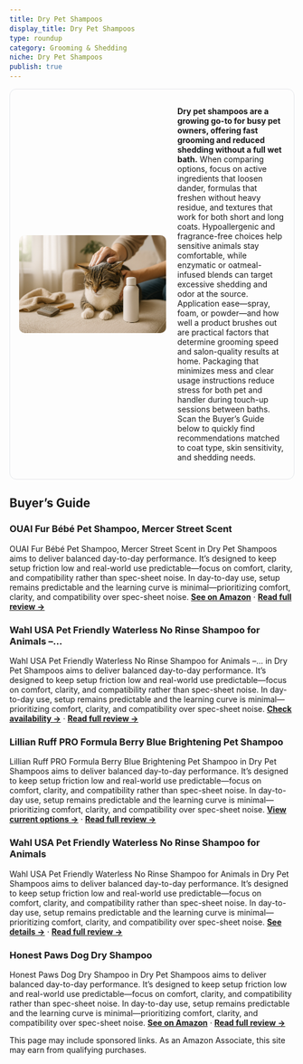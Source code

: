 ```yaml
---
title: Dry Pet Shampoos
display_title: Dry Pet Shampoos
type: roundup
category: Grooming & Shedding
niche: Dry Pet Shampoos
publish: true
---
```


<section class="hero-split" style="width:100%;box-sizing:border-box;border:1px solid #e5e7eb;border-radius:12px;padding:16px;display:grid;grid-template-columns:minmax(260px,40%) 1fr;gap:20px;align-items:center;"><figure style="margin:0;"><img src="/hero/roundups/grooming-shedding/dry-pet-shampoos.webp" alt="" style="width:100%;height:auto;display:block;border-radius:10px;"/></figure><div class="hero-copy" style="min-width:0;"><p><strong>Dry pet shampoos are a growing go-to for busy pet owners, offering fast grooming and reduced shedding without a full wet bath.</strong> When comparing options, focus on active ingredients that loosen dander, formulas that freshen without heavy residue, and textures that work for both short and long coats. Hypoallergenic and fragrance-free choices help sensitive animals stay comfortable, while enzymatic or oatmeal-infused blends can target excessive shedding and odor at the source. Application ease&mdash;spray, foam, or powder&mdash;and how well a product brushes out are practical factors that determine grooming speed and salon-quality results at home. Packaging that minimizes mess and clear usage instructions reduce stress for both pet and handler during touch-up sessions between baths. Scan the Buyer’s Guide below to quickly find recommendations matched to coat type, skin sensitivity, and shedding needs.</p></div></section>

<h2>Buyer’s Guide</h2>
<h3>OUAI Fur Bébé Pet Shampoo, Mercer Street Scent</h3>
<p>OUAI Fur Bébé Pet Shampoo, Mercer Street Scent in Dry Pet Shampoos aims to deliver balanced day-to-day performance. It’s designed to keep setup friction low and real-world use predictable&mdash;focus on comfort, clarity, and compatibility rather than spec-sheet noise. In day-to-day use, setup remains predictable and the learning curve is minimal&mdash;prioritizing comfort, clarity, and compatibility over spec-sheet noise. <a href="https://amzn.to/46Qz5hr" target="_blank" rel="nofollow sponsored noopener noopener" target="_blank"><strong>See on Amazon</strong></a> · <a href="/reviews/ouai-fur-b-b-pet-shampoo-mercer-street-scent-dog-shampoo-and-coat-wash-cbf4c3ef/"><strong>Read full review &rarr;</strong></a></p>
<h3>Wahl USA Pet Friendly Waterless No Rinse Shampoo for Animals &ndash;…</h3>
<p>Wahl USA Pet Friendly Waterless No Rinse Shampoo for Animals &ndash;… in Dry Pet Shampoos aims to deliver balanced day-to-day performance. It’s designed to keep setup friction low and real-world use predictable&mdash;focus on comfort, clarity, and compatibility rather than spec-sheet noise. In day-to-day use, setup remains predictable and the learning curve is minimal&mdash;prioritizing comfort, clarity, and compatibility over spec-sheet noise. <a href="https://amzn.to/4q0r1no" target="_blank" rel="nofollow sponsored noopener noopener" target="_blank"><strong>Check availability &rarr;</strong></a> · <a href="/reviews/wahl-usa-pet-friendly-waterless-no-rinse-shampoo-for-animals-lavender-c-3328755f/"><strong>Read full review &rarr;</strong></a></p>
<h3>Lillian Ruff PRO Formula Berry Blue Brightening Pet Shampoo</h3>
<p>Lillian Ruff PRO Formula Berry Blue Brightening Pet Shampoo in Dry Pet Shampoos aims to deliver balanced day-to-day performance. It’s designed to keep setup friction low and real-world use predictable&mdash;focus on comfort, clarity, and compatibility rather than spec-sheet noise. In day-to-day use, setup remains predictable and the learning curve is minimal&mdash;prioritizing comfort, clarity, and compatibility over spec-sheet noise. <a href="https://amzn.to/3VPOmKA" target="_blank" rel="nofollow sponsored noopener noopener" target="_blank"><strong>View current options &rarr;</strong></a> · <a href="/reviews/lillian-ruff-pro-formula-berry-blue-brightening-pet-shampoo-ultra-hydra-30414acc/"><strong>Read full review &rarr;</strong></a></p>
<h3>Wahl USA Pet Friendly Waterless No Rinse Shampoo for Animals</h3>
<p>Wahl USA Pet Friendly Waterless No Rinse Shampoo for Animals in Dry Pet Shampoos aims to deliver balanced day-to-day performance. It’s designed to keep setup friction low and real-world use predictable&mdash;focus on comfort, clarity, and compatibility rather than spec-sheet noise. In day-to-day use, setup remains predictable and the learning curve is minimal&mdash;prioritizing comfort, clarity, and compatibility over spec-sheet noise. <a href="https://amzn.to/46MUhoB" target="_blank" rel="nofollow sponsored noopener noopener" target="_blank"><strong>See details &rarr;</strong></a> · <a href="/reviews/wahl-usa-pet-friendly-waterless-no-rinse-shampoo-for-animals-coconut-li-db62e863/"><strong>Read full review &rarr;</strong></a></p>
<h3>Honest Paws Dog Dry Shampoo</h3>
<p>Honest Paws Dog Dry Shampoo in Dry Pet Shampoos aims to deliver balanced day-to-day performance. It’s designed to keep setup friction low and real-world use predictable&mdash;focus on comfort, clarity, and compatibility rather than spec-sheet noise. In day-to-day use, setup remains predictable and the learning curve is minimal&mdash;prioritizing comfort, clarity, and compatibility over spec-sheet noise. <a href="https://amzn.to/46BqeS5" target="_blank" rel="nofollow sponsored noopener noopener" target="_blank"><strong>See on Amazon</strong></a> · <a href="/reviews/honest-paws-dog-dry-shampoo-waterless-no-rinse-foaming-formula-reducing-556638c1/"><strong>Read full review &rarr;</strong></a></p>
<aside class="disclosure">This page may include sponsored links. As an Amazon Associate, this site may earn from qualifying purchases.</aside>
